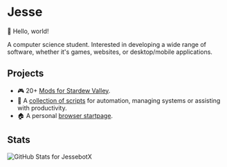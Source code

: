 # Jesse
👋 Hello, world!

A computer science student. Interested in developing a wide range of software, whether it's games, websites, or desktop/mobile applications.

## Projects
- 🎮 20+ [Mods for Stardew Valley][1].
- 📜 A [collection of scripts][2] for automation, managing systems or
  assisting with productivity.
- 🏠 A personal [browser startpage][3].

[1]: https://github.com/JessebotX/StardewValleyMods
[2]: https://github.com/JessebotX/bin
[3]: https://github.com/JessebotX/startpage

## Stats
![GitHub Stats for JessebotX](https://github-readme-stats.vercel.app/api?username=JessebotX)
